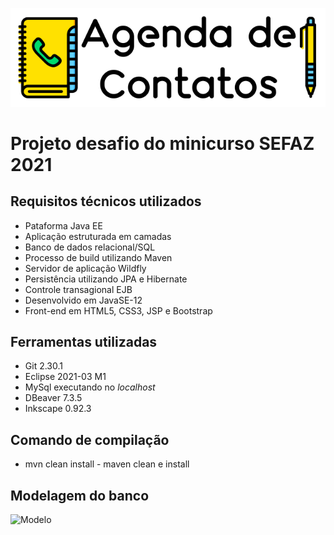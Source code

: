 ![Desafio SEFAZ](https://github.com/ilanmargolis/DesafioSefaz/blob/master/WebContent/imagens/logomarca.png)


# Projeto desafio do minicurso SEFAZ 2021 

## Requisitos técnicos utilizados
* Pataforma Java EE
* Aplicação estruturada em camadas
* Banco de dados relacional/SQL
* Processo de build utilizando Maven
* Servidor de aplicação Wildfly
* Persistência utilizando JPA e Hibernate
* Controle transagional EJB
* Desenvolvido em JavaSE-12
* Front-end em HTML5, CSS3, JSP e Bootstrap

## Ferramentas utilizadas
* Git 2.30.1
* Eclipse 2021-03 M1
* MySql executando no *localhost*
* DBeaver 7.3.5
* Inkscape 0.92.3

## Comando de compilação
* mvn clean install - maven clean e install

## Modelagem do banco
![Modelo](https://drive.google.com/file/d/1uhBq8tlqeUCu3l6iox6cfopn_iu-h2oK/view?usp=sharing)